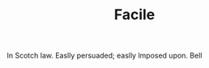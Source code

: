 ---
title: Facile
letter: F
permalink: "/definitions/bld-facile.html"
body: In Scotch law. Easlly persuaded; easlly lmposed upon. Bell
published_at: '2018-07-07'
source: Black's Law Dictionary 2nd Ed (1910)
layout: post
---